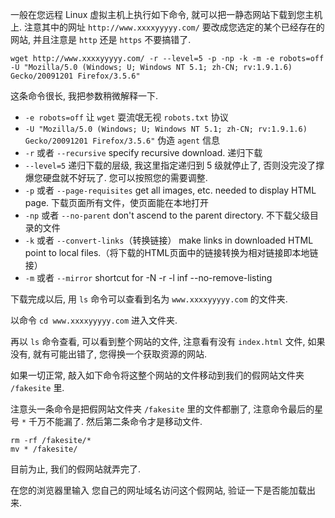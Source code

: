 一般在您远程 Linux 虚拟主机上执行如下命令, 就可以把一静态网站下载到您主机上. 注意其中的网址 `http://www.xxxxyyyyy.com/` 要改成您选定的某个已经存在的网站, 并且注意是 `http` 还是 `https` 不要搞错了.
```
wget http://www.xxxxyyyyy.com/ -r --level=5 -p -np -k -m -e robots=off -U "Mozilla/5.0 (Windows; U; Windows NT 5.1; zh-CN; rv:1.9.1.6) Gecko/20091201 Firefox/3.5.6"
```
这条命令很长, 我把参数稍微解释一下.
- `-e robots=off`  让 `wget` 耍流氓无视 `robots.txt` 协议
- `-U "Mozilla/5.0 (Windows; U; Windows NT 5.1; zh-CN; rv:1.9.1.6) Gecko/20091201 Firefox/3.5.6"` 伪造 `agent` 信息
- `-r` 或者 `--recursive` specify recursive download. 递归下载
- `--level=5` 递归下载的层级, 我这里指定递归到 5 级就停止了, 否则没完没了撑爆您硬盘就不好玩了. 您可以按照您的需要调整.
- `-p` 或者 `--page-requisites` get all images, etc. needed to display HTML page. 下载页面所有文件，使页面能在本地打开
- `-np` 或者 `--no-parent` don't ascend to the parent directory. 不下载父级目录的文件
- `-k` 或者 `--convert-links`（转换链接） make links in downloaded HTML point to local files.（将下载的HTML页面中的链接转换为相对链接即本地链接）
- `-m` 或者 `--mirror`  shortcut for -N -r -l inf --no-remove-listing

下载完成以后, 用 `ls` 命令可以查看到名为 `www.xxxxyyyyy.com` 的文件夹.

以命令 `cd www.xxxxyyyyy.com` 进入文件夹. 

再以 `ls` 命令查看, 可以看到整个网站的文件, 注意看有没有 `index.html` 文件, 如果没有, 就有可能出错了, 您得换一个获取资源的网站.

如果一切正常, 敲入如下命令将这整个网站的文件移动到我们的假网站文件夹 `/fakesite` 里.

注意头一条命令是把假网站文件夹 `/fakesite` 里的文件都删了, 注意命令最后的星号 `*` 千万不能漏了. 然后第二条命令才是移动文件.
```
rm -rf /fakesite/*
mv * /fakesite/
```
目前为止, 我们的假网站就弄完了. 

在您的浏览器里输入 您自己的网址域名访问这个假网站, 验证一下是否能加载出来.
